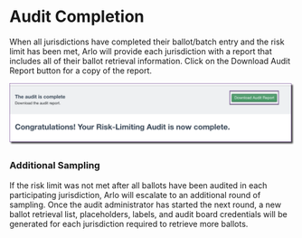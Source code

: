# Audit Completion

When all jurisdictions have completed their ballot/batch entry and the risk limit has been met, Arlo will provide each jurisdiction with a report that includes all of their ballot retrieval information.  Click on the Download Audit Report button for a copy of the report.

![](<../.gitbook/assets/image (33).png>)

### **Additional Sampling**

If the risk limit was not met after all ballots have been audited in each participating jurisdiction, Arlo will escalate to an additional round of sampling. Once the audit administrator has started the next round, a new ballot retrieval list, placeholders, labels, and audit board credentials will be generated for each jurisdiction required to retrieve more ballots.&#x20;
